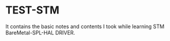 # TEST-STM
It contains the basic notes and contents I took while learning STM BareMetal-SPL-HAL DRIVER.
